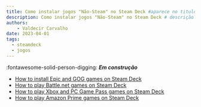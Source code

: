 ```yaml
---
title: Como instalar jogos "Não-Steam" no Steam Deck #aparece no titulo do navegador
description: Como instalar jogos "Não-Steam" no Steam Deck # descrição para meta tag
authors:
    - Valdecir Carvalho
date: 2023-04-01
tags:
  - steamdeck
  - jogos
---
```


:fontawesome-solid-person-digging: **_Em construção_**


- [How to install Epic and GOG games on Steam Deck](https://www.dexerto.com/tech/how-to-install-epic-games-on-steam-deck-1894333/)
- [How to play Battle.net games on Steam Deck](https://www.dexerto.com/tech/how-to-play-battle-net-games-on-steam-deck-2023706/)
- [How to play Xbox and PC Game Pass games on Steam Deck](https://www.dexerto.com/tech/game-pass-on-steam-deck-1896451/)
- [How to play Amazon Prime games on Steam Deck](https://www.dexerto.com/tech/how-to-play-amazon-prime-games-on-steam-deck-1931049/)
